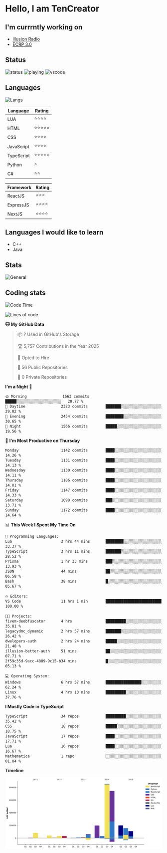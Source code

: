 # Hello, I am TenCreator

## I'm currrntly working on
- [Illusion Radio](https://illusionradio.co.uk/)
- [ECRP 3.0](http://github.com/Emerald-Coast-Roleplay/)

## Status
![status](https://api.statusbadges.me/badge/status/518334475038359555?simple=true&style=for-the-badge)
![playing](https://api.statusbadges.me/badge/playing/518334475038359555?style=for-the-badge)
![vscode](https://api.statusbadges.me/badge/vscode/518334475038359555?style=for-the-badge)

## Languages
![Langs](https://github-readme-stats.vercel.app/api/top-langs/?username=tencreator&layout=compact&theme=radical)


|Language|Rating|
|--------|------|
|LUA|⭐️⭐️⭐️⭐️|
|HTML|⭐️⭐️⭐️⭐️⭐️|
|CSS|⭐️⭐️⭐️⭐️|
|JavaScript|⭐️⭐️⭐️⭐️|
|TypeScript|⭐️⭐️⭐️⭐️⭐️|
|Python|⭐️|
|C#|⭐️⭐️ |

|Framework|Rating|
|--------|------|
|ReactJS|⭐️⭐️⭐|
|ExpressJS|⭐️⭐️⭐️⭐️|
|NextJS|⭐️⭐️⭐⭐️|

## Languages I would like to learn
- C++
- Java

## Stats
![General](https://github-readme-stats.vercel.app/api?username=tencreator&show_icons=true&theme=radical)

## Coding stats

<!--START_SECTION:waka-->
![Code Time](http://img.shields.io/badge/Code%20Time-723%20hrs%2028%20mins-blue)

![Lines of code](https://img.shields.io/badge/From%20Hello%20World%20I%27ve%20Written-2.5%20million%20lines%20of%20code-blue)

**🐱 My GitHub Data** 

> 📦 ? Used in GitHub's Storage 
 > 
> 🏆 5,757 Contributions in the Year 2025
 > 
> 💼 Opted to Hire
 > 
> 📜 56 Public Repositories 
 > 
> 🔑 0 Private Repositories 
 > 
**I'm a Night 🦉** 

```text
🌞 Morning                1663 commits        █████░░░░░░░░░░░░░░░░░░░░   20.77 % 
🌆 Daytime                2323 commits        ███████░░░░░░░░░░░░░░░░░░   29.02 % 
🌃 Evening                2454 commits        ████████░░░░░░░░░░░░░░░░░   30.65 % 
🌙 Night                  1566 commits        █████░░░░░░░░░░░░░░░░░░░░   19.56 % 
```
📅 **I'm Most Productive on Thursday** 

```text
Monday                   1142 commits        ████░░░░░░░░░░░░░░░░░░░░░   14.26 % 
Tuesday                  1131 commits        ████░░░░░░░░░░░░░░░░░░░░░   14.13 % 
Wednesday                1130 commits        ████░░░░░░░░░░░░░░░░░░░░░   14.11 % 
Thursday                 1186 commits        ████░░░░░░░░░░░░░░░░░░░░░   14.81 % 
Friday                   1147 commits        ████░░░░░░░░░░░░░░░░░░░░░   14.33 % 
Saturday                 1098 commits        ███░░░░░░░░░░░░░░░░░░░░░░   13.71 % 
Sunday                   1172 commits        ████░░░░░░░░░░░░░░░░░░░░░   14.64 % 
```


📊 **This Week I Spent My Time On** 

```text
💬 Programming Languages: 
Lua                      3 hrs 44 mins       ████████░░░░░░░░░░░░░░░░░   33.37 % 
TypeScript               3 hrs 11 mins       ███████░░░░░░░░░░░░░░░░░░   28.52 % 
Prisma                   1 hr 33 mins        ███░░░░░░░░░░░░░░░░░░░░░░   13.93 % 
JSON                     44 mins             ██░░░░░░░░░░░░░░░░░░░░░░░   06.58 % 
Bash                     38 mins             █░░░░░░░░░░░░░░░░░░░░░░░░   05.67 % 

🔥 Editors: 
VS Code                  11 hrs 1 min        █████████████████████████   100.00 % 

🐱‍💻 Projects: 
fivem-deobfuscator       4 hrs               █████████░░░░░░░░░░░░░░░░   35.81 % 
legacydmc_dynamic        2 hrs 57 mins       ███████░░░░░░░░░░░░░░░░░░   26.42 % 
dwelopers-auth           2 hrs 24 mins       █████░░░░░░░░░░░░░░░░░░░░   21.48 % 
illusion-better-auth     51 mins             ██░░░░░░░░░░░░░░░░░░░░░░░   07.71 % 
2f59c35d-9acc-4889-9c15-b34 mins             █░░░░░░░░░░░░░░░░░░░░░░░░   05.13 % 

💻 Operating System: 
Windows                  6 hrs 57 mins       ████████████████░░░░░░░░░   62.24 % 
Linux                    4 hrs 13 mins       █████████░░░░░░░░░░░░░░░░   37.76 % 
```

**I Mostly Code in TypeScript** 

```text
TypeScript               34 repos            █████████░░░░░░░░░░░░░░░░   35.42 % 
CSS                      18 repos            █████░░░░░░░░░░░░░░░░░░░░   18.75 % 
JavaScript               17 repos            ████░░░░░░░░░░░░░░░░░░░░░   17.71 % 
Lua                      16 repos            ████░░░░░░░░░░░░░░░░░░░░░   16.67 % 
Mathematica              1 repo              ░░░░░░░░░░░░░░░░░░░░░░░░░   01.04 % 
```



**Timeline**

![Lines of Code chart](https://raw.githubusercontent.com/tencreator/tencreator/main/assets/bar_graph.png)


<!--END_SECTION:waka-->
